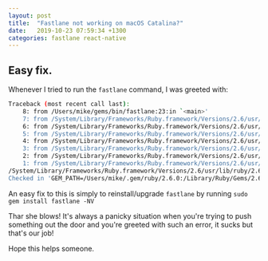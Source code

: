 ```yaml
---
layout: post
title:  "Fastlane not working on macOS Catalina?"
date:   2019-10-23 07:59:34 +1300
categories: fastlane react-native
---
```


## Easy fix.

Whenever I tried to run the `fastlane` command, I was greeted with:

```bash
Traceback (most recent call last):
	8: from /Users/mike/gems/bin/fastlane:23:in `<main>'
	7: from /System/Library/Frameworks/Ruby.framework/Versions/2.6/usr/lib/ruby/2.6.0/rubygems.rb:303:in `activate_bin_path'
	6: from /System/Library/Frameworks/Ruby.framework/Versions/2.6/usr/lib/ruby/2.6.0/rubygems.rb:303:in `synchronize'
	5: from /System/Library/Frameworks/Ruby.framework/Versions/2.6/usr/lib/ruby/2.6.0/rubygems.rb:304:in `block in activate_bin_path'
	4: from /System/Library/Frameworks/Ruby.framework/Versions/2.6/usr/lib/ruby/2.6.0/rubygems/specification.rb:1420:in `activate'
	3: from /System/Library/Frameworks/Ruby.framework/Versions/2.6/usr/lib/ruby/2.6.0/rubygems/specification.rb:1438:in `activate_dependencies'
	2: from /System/Library/Frameworks/Ruby.framework/Versions/2.6/usr/lib/ruby/2.6.0/rubygems/specification.rb:1438:in `each'
	1: from /System/Library/Frameworks/Ruby.framework/Versions/2.6/usr/lib/ruby/2.6.0/rubygems/specification.rb:1449:in `block in activate_dependencies'
/System/Library/Frameworks/Ruby.framework/Versions/2.6/usr/lib/ruby/2.6.0/rubygems/dependency.rb:311:in `to_specs': Could not find 'slack-notifier' (>= 2.0.0, < 3.0.0) among 146 total gem(s) (Gem::MissingSpecError)
Checked in 'GEM_PATH=/Users/mike/.gem/ruby/2.6.0:/Library/Ruby/Gems/2.6.0:/Users/mike/gems:/System/Library/Frameworks/Ruby.framework/Versions/2.6/usr/lib/ruby/gems/2.6.0', execute `gem env` for more information
```





An easy fix to this is simply to reinstall/upgrade `fastlane` by running `sudo gem install fastlane -NV`

Thar she blows! It's always a panicky situation when you're trying to push something out the door and you're greeted with such an error, it sucks but that's our job!

Hope this helps someone.